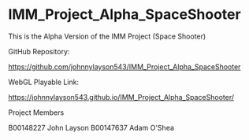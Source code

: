 # IMM_Project_Alpha_SpaceShooter
 This is the Alpha Version of the IMM Project (Space Shooter)
  

 GitHub Repository:

 https://github.com/johnnylayson543/IMM_Project_Alpha_SpaceShooter

 WebGL Playable Link:

 https://johnnylayson543.github.io/IMM_Project_Alpha_SpaceShooter/
 
 Project Members

 B00148227 John Layson
 B00147637 Adam O'Shea
